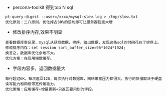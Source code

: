  - percona-toolkit 得到top N sql
 ```
pt-query-digest --user=/xxxx/mysql-slow.log > /tmp/slow.txt
优化原则：二八原则，优化掉占80%的语句即可让服务器性能大增
 ```
 
 - 修改排序内存,效果不明显
 ```
 查看数据库表记录，mysql从获取数据，排序，给出数据，发现这条sql的时间花在了排序上。
 修改排序内存：set session sort_buffer_size=96*1024*1024;
 换言之，数据库优化余地不大。
 优化方案：在应用端做缓存。
 ```
 
 - 字段内容多，返回数据量大
 ```
 每行超过6K，每次返回12G，每次执行对数据库，网络带宽压力都很大，执行的快慢取决于硬盘读写能力和网络带宽传输能力。
 优化策略：应用缓存+增量更新+只返回要用到的字段。
 ```
